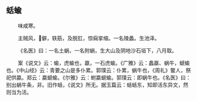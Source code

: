 ## 蛞蝓
<p>&emsp;&emsp;
味咸寒。
</p>
<p>&emsp;&emsp;
主贼风，僻，轶筋，及脱肛，惊痫挛缩。一名陵蠡。生池泽。
</p>
<p>&emsp;&emsp;
《名医》曰：一名土蜗，一名附蜗，生大山及阴地沙石垣下，八月取。
</p>
<p>&emsp;&emsp;
案《说文》云：蝓，虎蝓也，蠃，一石虎蝓。《广雅》云：蠡蠃、蜗牛，螔蝓也。《中山经》云：青要之山是多仆累。郭璞云：仆累，蜗牛也，《周礼》鳖人，祭祀供蠃。郑云：蠃螔蝓。《尔雅》云：蚹蠃螔蝓。郭璞云：即蜗牛也。《名医》曰：别出蜗牛条，非。旧作蛞，《说文》所无。据玉篇云：蛞蛞东，知即活东异文，然则当为活。
</p>






